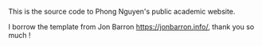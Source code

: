 This is the source code to Phong Nguyen's public academic website.

I borrow the template from Jon Barron https://jonbarron.info/, thank you so much !
